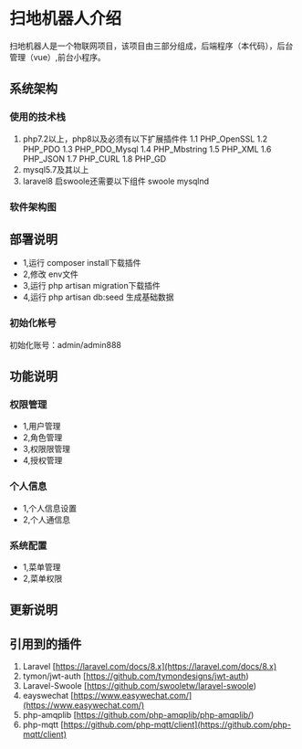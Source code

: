 # 扫地机器人介绍 
扫地机器人是一个物联网项目，该项目由三部分组成，后端程序（本代码），后台管理（vue）,前台小程序。

## 系统架构
### 使用的技术栈
1. php7.2以上，php8以及必须有以下扩展插件件
1.1 PHP_OpenSSL
1.2 PHP_PDO
1.3 PHP_PDO_Mysql
1.4 PHP_Mbstring
1.5 PHP_XML
1.6 PHP_JSON
1.7 PHP_CURL
1.8 PHP_GD
2. mysql5.7及其以上
3. laravel8
启swoole还需要以下组件
swoole
mysqlnd 
### 软件架构图


## 部署说明
- 1,运行 composer install下载插件
- 2,修改 env文件   
- 3,运行 php artisan migration下载插件
- 4,运行 php artisan db:seed 生成基础数据
### 初始化帐号
初始化账号：admin/admin888

## 功能说明


### 权限管理
- 1,用户管理
- 2,角色管理
- 3,权限限管理
- 4,授权管理

### 个人信息
- 1,个人信息设置
- 2,个人通信息

### 系统配置
- 1,菜单管理
- 2,菜单权限



## 更新说明

## 引用到的插件
1.  Laravel  [https://laravel.com/docs/8.x](https://laravel.com/docs/8.x)
2.  tymon/jwt-auth  [https://github.com/tymondesigns/jwt-auth)
3.  Laravel-Swoole  [https://github.com/swooletw/laravel-swoole)
4.  eayswechat  [https://www.easywechat.com/](https://www.easywechat.com/)
5.  php-amqplib  [https://github.com/php-amqplib/php-amqplib/)
6.  php-mqtt [https://github.com/php-mqtt/client](https://github.com/php-mqtt/client)

